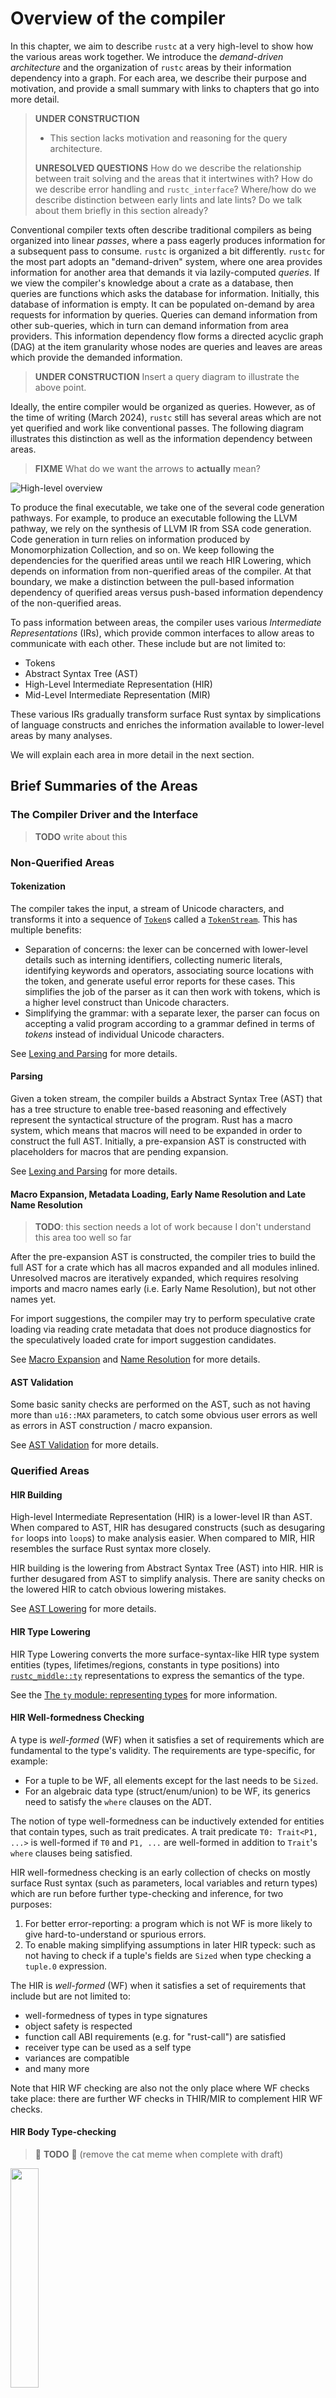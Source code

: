 # Overview of the compiler

In this chapter, we aim to describe `rustc` at a very high-level to show how the
various areas work together. We introduce the _demand-driven architecture_ and
the organization of `rustc` areas by their information dependency into a graph.
For each area, we describe their purpose and motivation, and provide a small
summary with links to chapters that go into more detail.

> **UNDER CONSTRUCTION**
>
> - This section lacks motivation and reasoning for the query architecture.
>
> **UNRESOLVED QUESTIONS** How do we describe the relationship between trait
> solving and the areas that it intertwines with? How do we describe error
> handling and `rustc_interface`? Where/how do we describe distinction between
> early lints and late lints? Do we talk about them briefly in this section
> already?

Conventional compiler texts often describe traditional compilers as being
organized into linear _passes_, where a pass eagerly produces information for a
subsequent pass to consume. `rustc` is organized a bit differently. `rustc` for
the most part adopts an "demand-driven" system, where one area provides
information for another area that demands it via lazily-computed _queries_. If
we view the compiler's knowledge about a crate as a database, then queries are
functions which asks the database for information. Initially, this database of
information is empty. It can be populated on-demand by area requests for
information by queries. Queries can demand information from other sub-queries,
which in turn can demand information from area providers. This information
dependency flow forms a directed acyclic graph (DAG) at the item granularity
whose nodes are queries and leaves are areas which provide the demanded
information.

> **UNDER CONSTRUCTION** Insert a query diagram to illustrate the above point.

Ideally, the entire compiler would be organized as queries. However, as of the
time of writing (March 2024), `rustc` still has several areas which are not yet
querified and work like conventional passes. The following diagram illustrates
this distinction as well as the information dependency between areas.

> **FIXME** What do we want the arrows to **actually** mean?

![High-level overview](./img/high-level-overview.svg)

<!-- graphviz source kept here to help reproduce the diagram
```graphviz
digraph rustc_areas {
    graph [pad="0.5", nodesep="0.5", ranksep="0.3", compound=true];
    node [color=Black, shape=box];
    edge [color=Blue];

    Executable [shape=oval, label="Executables, cdylibs, staticlibs"]
    Libraries [shape=oval, label="rlibs, dylibs"]
    "Source Code" [shape=oval]

    Executable->{"LLVM", "GCC", "Cranelift"} [color="darkgreen", style="bold", arrowhead=none]
    Libraries->{"LLVM", "GCC", "Cranelift"} [color="darkgreen", style="bold", arrowhead=none]
    "LLVM"->{"SSA Code Generation"} [color="darkgreen", style="bold", arrowhead=none]
    "GCC"->{"SSA Code Generation"} [color="darkgreen", style="bold", arrowhead=none]
    "Cranelift"->{"Monomorphization Collection"} [color="darkgreen", style="bold", arrowhead=none]
    "Libraries"->{"Metadata Encoding"} [color="darkgreen", style="bold", arrowhead=none]

    subgraph cluster_querified {
        graph[style=dashed, bgcolor="lightblue"]

        subgraph cluster_trait_solving_dependent {
            graph[style=solid]
            "SSA Code Generation"->{"Monomorphization Collection"}
            "Monomorphization Collection"->{"MIR Building, Transformations and Analysis"}
            "Metadata Encoding"->{"MIR Building, Transformations and Analysis"}
            "MIR Building, Transformations and Analysis"->{"THIR Building and Analysis"}
            "THIR Building and Analysis"->{"HIR Body Type-checking"}
            "HIR Body Type-checking"->{"HIR Well-formedness Checking"}

            label = "Trait-solving dependent"
            labelloc=t
            labeljust=r
        }

        "SSA Code Generation" -> "Trait System" [ltail=cluster_trait_solving_dependent lhead=cluster_querified];

        "HIR Well-formedness Checking"->{"HIR Type Lowering"}
        "HIR Type Lowering"->{"HIR Building"}
        "HIR Building"->"Late Name Resolution" [color="red", style="dashed", dir=back]

        "Trait System"->{"HIR Well-formedness Checking", "HIR Body Type-checking", "THIR Building and Analysis", "MIR Building, Transformations and Analysis"}

        label = "Querified"
        labelloc=t
        labeljust=r
    }

    subgraph cluster_non_querified {
        graph[style=dashed, bgcolor=lightyellow]
        "Late Name Resolution"
        "Late Name Resolution"->{"AST Validation"}[color="red", style="dashed", dir=back]
        "AST Validation"->{"Macro Expansion, Metadata Loading and Early Name Resolution"} [color="red", style="dashed", dir=back]
        {"Macro Expansion, Metadata Loading and Early Name Resolution"}->{"Parsing"} [color="red", style="dashed", dir=back]
        {"Parsing"}->{"Macro Expansion, Metadata Loading and Early Name Resolution"} [color="red", style="dashed", dir=back]
        "Parsing"->{"Tokenization"} [color="red", style="dashed", dir=back]
        "Tokenization"


        label="Non-querified"
        labelloc=t
        labeljust=r
    }

    "Source Code"
    {"Tokenization"}->"Source Code" [color="red", style="dashed", dir=back]

    subgraph cluster_legend {
        rankdir=LR
        node [shape=plaintext, width=0]
        label = "Legend";
        {rank=same; key, key2 }
        key [label=<<table border="0" cellpadding="2" cellspacing="0" cellborder="0">
        <tr><td align="right" port="i1">Pull-based Dependency </td></tr>
        <tr><td align="right" port="i2">Push-based Dependency </td></tr>
        <tr><td align="right" port="i3">Code Generation Pathway </td></tr>
        </table>>]
        key2 [label=<<table border="0" cellpadding="2" cellspacing="0" cellborder="0">
        <tr><td port="i1"> </td></tr>
        <tr><td port="i2"> </td></tr>
        <tr><td port="i3"> </td></tr>
        </table>>]
        key:i1:e -> key2:i1:w [color="blue"]
        key:i2:e -> key2:i2:w [color="red", style="dashed"]
        key:i3:e -> key2:i3:w [color="darkgreen", style="bold"]
  }
}
```
-->

To produce the final executable, we take one of the several code generation
pathways. For example, to produce an executable following the LLVM pathway, we
rely on the synthesis of LLVM IR from SSA code generation. Code generation in
turn relies on information produced by Monomorphization Collection, and so on.
We keep following the dependencies for the querified areas until we reach HIR
Lowering, which depends on information from non-querified areas of the compiler.
At that boundary, we make a distinction between the pull-based information
dependency of querified areas versus push-based information dependency of the
non-querified areas.

To pass information between areas, the compiler uses various _Intermediate
Representations_ (IRs), which provide common interfaces to allow areas to
communicate with each other. These include but are not limited to:

- Tokens
- Abstract Syntax Tree (AST)
- High-Level Intermediate Representation (HIR)
- Mid-Level Intermediate Representation (MIR)

These various IRs gradually transform surface Rust syntax by simplications of
language constructs and enriches the information available to lower-level areas
by many analyses.

We will explain each area in more detail in the next section.

## Brief Summaries of the Areas

### The Compiler Driver and the Interface

> **TODO** write about this

### Non-Querified Areas

#### Tokenization

The compiler takes the input, a stream of Unicode characters, and transforms it
into a sequence of
[`Token`](https://doc.rust-lang.org/nightly/nightly-rustc/rustc_ast/token/index.html)s
called a
[`TokenStream`](https://doc.rust-lang.org/nightly/nightly-rustc/rustc_ast/tokenstream/struct.TokenStream.html).
This has multiple benefits:

- Separation of concerns: the lexer can be concerned with lower-level details
  such as interning identifiers, collecting numeric literals, identifying
  keywords and operators, associating source locations with the token, and
  generate useful error reports for these cases. This simplifies the job of the
  parser as it can then work with tokens, which is a higher level construct than
  Unicode characters.
- Simplifying the grammar: with a separate lexer, the parser can focus on
  accepting a valid program according to a grammar defined in terms of _tokens_
  instead of individual Unicode characters.

See [Lexing and Parsing](https://rustc-dev-guide.rust-lang.org/the-parser.html)
for more details.

#### Parsing

Given a token stream, the compiler builds a Abstract Syntax Tree (AST) that has
a tree structure to enable tree-based reasoning and effectively represent the
syntactical structure of the program. Rust has a macro system, which means that
macros will need to be expanded in order to construct the full AST. Initially, a
pre-expansion AST is constructed with placeholders for macros that are pending
expansion.

See [Lexing and Parsing](https://rustc-dev-guide.rust-lang.org/the-parser.html)
for more details.

#### Macro Expansion, Metadata Loading, Early Name Resolution and Late Name Resolution

> **TODO**: this section needs a lot of work because I don't understand this
> area too well so far

After the pre-expansion AST is constructed, the compiler tries to build the full
AST for a crate which has all macros expanded and all modules inlined.
Unresolved macros are iteratively expanded, which requires resolving imports and
macro names early (i.e. Early Name Resolution), but not other names yet.

For import suggestions, the compiler may try to perform speculative crate
loading via reading crate metadata that does not produce diagnostics for the
speculatively loaded crate for import suggestion candidates.

See [Macro
Expansion](https://rustc-dev-guide.rust-lang.org/macro-expansion.html) and [Name
Resolution](https://rustc-dev-guide.rust-lang.org/name-resolution.html) for more
details.

#### AST Validation

Some basic sanity checks are performed on the AST, such as not having more than
`u16::MAX` parameters, to catch some obvious user errors as well as errors in
AST construction / macro expansion.

See [AST Validation](https://rustc-dev-guide.rust-lang.org/ast-validation.html)
for more details.

### Querified Areas

#### HIR Building

High-level Intermediate Representation (HIR) is a lower-level IR than AST. When
compared to AST, HIR has desugared constructs (such as desugaring `for` loops
into `loop`s) to make analysis easier. When compared to MIR, HIR resembles the
surface Rust syntax more closely. 

HIR building is the lowering from Abstract Syntax Tree (AST) into HIR. HIR is
further desugared from AST to simplify analysis. There are sanity checks on the
lowered HIR to catch obvious lowering mistakes.

See [AST Lowering](https://rustc-dev-guide.rust-lang.org/ast-lowering.html) for
more details.

#### HIR Type Lowering

HIR Type Lowering converts the more surface-syntax-like HIR type system entities
(types, lifetimes/regions, constants in type positions) into
[`rustc_middle::ty`](https://rustc-dev-guide.rust-lang.org/ty.html)
representations to express the semantics of the type.

See the [The `ty` module: representing
types](https://rustc-dev-guide.rust-lang.org/ty.html) for more information.

#### HIR Well-formedness Checking

A type is _well-formed_ (WF) when it satisfies a set of requirements which are
fundamental to the type's validity. The requirements are type-specific, for
example:

- For a tuple to be WF, all elements except for the last needs to be `Sized`.
- For an algebraic data type (struct/enum/union) to be WF, its generics need to
  satisfy the `where` clauses on the ADT.

The notion of type well-formedness can be inductively extended for entities that
contain types, such as trait predicates. A trait predicate `T0: Trait<P1, ...>`
is well-formed if `T0` and `P1, ...` are well-formed in addition to `Trait`'s
`where` clauses being satisfied.

HIR well-formedness checking is an early collection of checks on mostly surface
Rust syntax (such as parameters, local variables and return types) which are run
before further type-checking and inference, for two purposes:

1. For better error-reporting: a program which is not WF is more likely to give
   hard-to-understand or spurious errors.
2. To enable making simplifying assumptions in later HIR typeck: such as not
   having to check if a tuple's fields are `Sized` when type checking a
   `tuple.0` expression.

The HIR is _well-formed_ (WF) when it satisfies a set of requirements that
include but are not limited to:

- well-formedness of types in type signatures
- object safety is respected
- function call ABI requirements (e.g. for "rust-call") are satisfied
- receiver type can be used as a self type
- variances are compatible
- and many more

Note that HIR WF checking are also not the only place where WF checks take
place: there are further WF checks in THIR/MIR to complement HIR WF checks.

#### HIR Body Type-checking

> 🚧 **TODO** 🚧 (remove the cat meme when complete with draft)

<img src="./img/cat-meme.jpg" width=30%></img>

The goal of HIR body typechecking is to catch mistakes that violate the rules of
the type system, and infer types and other information necessary for THIR/MIR
building. HIR body type-checking recursively walks and checks each expression.
This process produces information such as the type of each expression. During
the process, type inference, implicit cocercions, trait bound checking and
method resolution is performed. Notably,

- Method resolution is not performed in (early/late) Name Resolution because
  type information is required.
- Type inference is performed on HIR and not MIR because HIR maps closer to the
  surface Rust syntax (and retains the tree-based structure), which enables more
  descriptive errors and suggestions to be produced.
- MIR building requires method resolution information from HIR type-checking to
  guide the lowering.

When compared to MIR typeck where all types are specified, HIR typeck has to
infer types. HIR typeck also checks all closures together with their parent body
while MIR typeck/borrowck checks them separately.

See [Type checking](https://rustc-dev-guide.rust-lang.org/type-checking.html)
for more details.

#### Typed High-level Intermediate Representation (THIR) Building and Analysis

Typed High-level Intermediate Representation (THIR) is a further desugared
version of High-level Intermediate Representation (HIR) with full type
information embedded. THIR is the last IR where lexical structure is meaningful
for analysis in the chain of lowering from HIR to THIR to MIR and beyond, where
lower-level IRs transition from being lexically-aware to being dataflow-aware.
For example, unsafeck is performed on THIR and not MIR because we care about the
lexical structure -- whether something exists inside an `unsafe` block
lexically. To further simplify tree-based reasoning, THIR has several
simplifications over HIR:

- Explicit auto-deref/auto-ref and coercions.
- Method calls are desugared into regular function calls.
- Overloaded operators like `+` are lowered into function calls or builtin
  operations.
- Match ergonomics are desugared.

With the aforementioned properties, the construction of THIR synthesizes enough
information for MIR building, and makes lowering to MIR easier and less
error-prone than if HIR was attempted to be directly lowered to MIR.

See [The Typed High-level Intermediate
Representation](https://rustc-dev-guide.rust-lang.org/thir.html) for more
details.

#### Mid-level Intermediate Representation (MIR) Building, Transformations and Analysis

Mid-level Intermediate Representation (MIR) is an Intermediate Representation
that is lowered from Typed High-level Intermediate Representation (THIR).
Compared to its precursor THIR, MIR has three key properties that are distinct:

1. _Simplified constructs_: MIR simplifies a lot of the surface language
   syntactical constructs. For example, matches are lowered into a series of
   [`SwitchInt`]s and branches.
2. _Explicit semantic constructs_: MIR makes various semantic aspects of Rust
   that does not appear in the surface syntax explicit. This includes things
   like drops, drop flags, unwinding, codegen intrinsics retags, and others.
3. _Dataflow-aware_: MIR is designed to be dataflow-aware, and removes lexical
   information still present in THIR to enable dataflow-based analysis.

A series of transformations are performed on MIR to prepare it for use by
codegen, Compile-Time Function Evaluation (CTFE), and other analyses. MIR has
three dialects which are distinguished by semantic changes. Within each dialect,
MIR has phases which represent additional constraints on the well-formedness of
MIR within a particular dialect. Dialects and phases are made explicit so that
different consumers of MIR can be provided with a flavor of MIR that has
desirable properties suitable for each of them. Some of the analyses include
borrow-checking, drop elaboration, coroutine transformations, const promotion,
further well-formedness checking and some late type-checking.

![MIR Dialects and Phases](./img/mir-dialects-phases.svg)

<!-- graphviz source kept here to help reproduce the diagram
```graphviz
digraph mir_transformations {
    graph [pad="0.5", nodesep="0.5", ranksep="0.3"]
    node [color=Black, shape=box, width=5, height=0.5]
    edge [color=Blue]

    built -> analysis_initial
    analysis_post_cleanup -> runtime_initial

    subgraph cluster_built {
        label = "Built Dialect"
        graph[style=bold, bgcolor="lightyellow", labeljust=l]
        built [label="No Distinct Phases"]
    }

    subgraph cluster_analysis {
        label="Analysis Dialect"
        graph[style=bold, bgcolor="lightblue", labeljust=l]
        analysis_initial [label="Initial"]
        analysis_post_cleanup [label="Post Cleanup"]
        analysis_initial -> analysis_post_cleanup
    }

    subgraph cluster_runtime {
        label="Runtime Dialect"
        graph[style=bold, bgcolor="darkseagreen1", labeljust=l]
        runtime_initial [label="Initial"]
        runtime_post_cleanup [label="Post Cleanup"]
        runtime_optimized [label="Optimized"]
        runtime_initial -> runtime_post_cleanup
        runtime_post_cleanup -> runtime_optimized
    }

    subgraph cluster_legend {
        rankdir=LR
        node [shape=plaintext, width=0, height=0.5]
        label = "Legend";
        {rank=same; key, key2 }
        key [label=<<table border="0" cellpadding="2" cellspacing="0" cellborder="0">
        <tr><td align="right" port="i1">Transformation </td></tr>
        </table>>]
        key2 [label=<<table border="0" cellpadding="2" cellspacing="0" cellborder="0">
        <tr><td port="i1"> </td></tr>
        </table>>]
        key:i1:e -> key2:i1:w [color="blue"]
    }

    labelloc=b
    label="Mid-level Intermediate Representation (MIR) Dialects and Phases"
}
```
-->

MIR optimizations generally are opportunistic: because we're before
monomorphization, there are e.g. constants related to generic parameters whose
value we cannot know. When an opportunity does arise, however, MIR optimizations
try to achieve one or both of the following objectives:

1. to reduce the amount of work for the codegen backends, and
2. to produce simpler or more optimizable backend output.

See [Mid-level Intermediate
Representation](https://rustc-dev-guide.rust-lang.org/mir/index.html) for more
details.

#### Metadata Encoding

Rust libraries are compiled to archives which consists of object code and
_metadata_. Metadata is used by downstream crates to understand the interface of
upstream crates: including (but are not limited to) exported items, function
signatures, type definitions and MIR for generic functions[^proc-macro]. In this
sense, metadata can be compared to precompiled C headers. Metadata Encoding is
the area responsible for serializing this information into a common binary
format that can be understood by both upstream and downstream crates.

Metadata is serialized via types which implement [`Encodable`], some of which
are derived while others are hand-written implementations. Symmetrically,
metadata can be read back by [`Decodable`] derives and manual deserialization
implementations.

[^proc-macro]: proc macro metadata has a trimmed down version which _only_
    contains the exported macros without anything else defined inside the proc
    macro.

See [Libraries and
Metadata](https://rustc-dev-guide.rust-lang.org/backend/libs-and-metadata.html)
for more details.

#### Monomorphization Collection

Monomorphization collection is the area responsible for collecting _Mono Items_
which contribute to code generation: functions, methods, closures, statics, drop
glue, constants, VTables and object shims. Functions need to be _monomorphized_
-- they might have generic type parameters, in which case the compiler has to
instantiate the functions with the provided type arguments.

See
[Monomorphization](https://rustc-dev-guide.rust-lang.org/backend/monomorph.html)
for more details.

#### The Trait System

> 🚧 **TODO** 🚧 I don't know how to describe the Trait System at all here.

#### Static-Single Assignment (SSA) Code Generation

Static Single Assignment (SSA) code generation is responsible for lowering
Mid-Level Intermediate Representation (MIR) into SSA form (another kind of IR)
which has the property that each variable is assigned to exactly once and is
defined before use. Lowering into SSA form enables more optimizations since it
simplifies the properties of variables. It also makes it easier for code
generation backends to handle. This area abstracts the common code generation
logic and interfaces which code generation backends will need to implement.

In order to lower MIR to SSA, we depend on Monomohprization Collection to
collect _Mono Items_ such as functions, methods and closures which contribute to
code generation.

See [Code
Generation](https://rustc-dev-guide.rust-lang.org/backend/codegen.html) for more
details.

#### Codegen backends: LLVM, GCC and Cranelift

> 🚧 **TODO** 🚧 need more information.

## Additional References and Resources

> **UNDER CONSTRUCTION** This section lacks additional references

### The Query System

- Detailed description of the query system:
  <https://rustc-dev-guide.rust-lang.org/query.html>.
- Design document of On-Demand Compilation and Incremental Compilation:
  <https://github.com/nikomatsakis/rustc-on-demand-incremental-design-doc/blob/master/0000-rustc-on-demand-and-incremental.md>.

### Areas

> **UNDER CONSTRUCTION** This should retain _key entry points_ from the previous
> overview version. Can be very useful. We should expand it a bit. This section
> lacks additional references.
>
> **FIXME**: audit these references and links, they are likely very outdated

- Command line parsing

  - Guide: [The Rustc Driver and Interface](../rustc-driver.md)
  - Driver definition:
    [`rustc_driver`](https://doc.rust-lang.org/nightly/nightly-rustc/rustc_driver/)
  - Main entry point:
    [`rustc_session::config::build_session_options`](https://doc.rust-lang.org/nightly/nightly-rustc/rustc_session/config/fn.build_session_options.html)

- Lexical Analysis: Lex the user program to a stream of tokens

  - Guide: [Lexing and Parsing](../the-parser.md)
  - Lexer definition:
    [`rustc_lexer`](https://doc.rust-lang.org/nightly/nightly-rustc/rustc_lexer/index.html)
  - Main entry point:
    [`rustc_lexer::cursor::Cursor::advance_token`](https://doc.rust-lang.org/nightly/nightly-rustc/rustc_lexer/cursor/struct.Cursor.html#method.advance_token)

- Parsing: Parse the stream of tokens to an Abstract Syntax Tree (AST)

  - Guide: [Lexing and Parsing](../the-parser.md)
  - Guide: [Macro Expansion](../macro-expansion.md)
  - Guide: [Name Resolution](../name-resolution.md)
  - Parser definition:
    [`rustc_parse`](https://doc.rust-lang.org/nightly/nightly-rustc/rustc_parse/index.html)
  - Main entry points:

    - [Entry point for first file in
      crate](https://doc.rust-lang.org/nightly/nightly-rustc/rustc_interface/passes/fn.parse.html)
    - [Entry point for outline module
      parsing](https://doc.rust-lang.org/nightly/nightly-rustc/rustc_expand/module/fn.parse_external_mod.html)
    - [Entry point for macro fragments][parse_nonterminal]

  - `AST` definition:
    [`rustc_ast`](https://doc.rust-lang.org/nightly/nightly-rustc/rustc_ast/ast/index.html)
  - Feature gating: **TODO**
  - Early linting: **TODO**

- The High Level Intermediate Representation (HIR)

  - Guide: [The HIR](../hir.md)
  - Guide: [Identifiers in the HIR](../hir.md#identifiers-in-the-hir)
  - Guide: [The `HIR` Map](../hir.md#the-hir-map)
  - Guide: [Lowering `AST` to `HIR`](../ast-lowering.md)
  - How to view `HIR` representation for your code `cargo rustc -- -Z
    unpretty=hir-tree`
  - Rustc `HIR` definition:
    [`rustc_hir`](https://doc.rust-lang.org/nightly/nightly-rustc/rustc_hir/index.html)
  - Main entry point: **TODO**
  - Late linting: **TODO**

- Type Inference

  - Guide: [Type Inference](../type-inference.md)
  - Guide: [The ty Module: Representing Types](../ty.md) (semantics)
  - Main entry point (type inference):
    [`InferCtxtBuilder::enter`](https://doc.rust-lang.org/nightly/nightly-rustc/rustc_infer/infer/struct.InferCtxtBuilder.html#method.enter)
  - Main entry point (type checking bodies): [the `typeck`
    query](https://doc.rust-lang.org/nightly/nightly-rustc/rustc_middle/ty/struct.TyCtxt.html#method.typeck)

    - These two functions can't be decoupled.

- The Mid Level Intermediate Representation (MIR)

  - Guide: [The `MIR` (Mid level IR)](../mir/index.md)
  - Definition:
    [`rustc_middle/src/mir`](https://doc.rust-lang.org/nightly/nightly-rustc/rustc_middle/mir/index.html)
  - Definition of sources that manipulates the MIR:
    [`rustc_mir_build`](https://doc.rust-lang.org/nightly/nightly-rustc/rustc_mir_build/index.html),
    [`rustc_mir_dataflow`](https://doc.rust-lang.org/nightly/nightly-rustc/rustc_mir_dataflow/index.html),
    [`rustc_mir_transform`](https://doc.rust-lang.org/nightly/nightly-rustc/rustc_mir_transform/index.html)

- The Borrow Checker

  - Guide: [MIR Borrow Check](../borrow_check.md)
  - Definition:
    [`rustc_borrowck`](https://doc.rust-lang.org/nightly/nightly-rustc/rustc_borrowck/index.html)
  - Main entry point: [`mir_borrowck`
    query](https://doc.rust-lang.org/nightly/nightly-rustc/rustc_borrowck/fn.mir_borrowck.html)

- `MIR` Optimizations

  - Guide: [MIR Optimizations](../mir/optimizations.md)
  - Definition:
    [`rustc_mir_transform`](https://doc.rust-lang.org/nightly/nightly-rustc/rustc_mir_transform/index.html)
  - Main entry point: [`optimized_mir`
    query](https://doc.rust-lang.org/nightly/nightly-rustc/rustc_mir_transform/fn.optimized_mir.html)

- Code Generation

  - Guide: [Code Generation](backend/codegen.md)
  - Generating Machine Code from `LLVM-IR` with LLVM - **TODO: reference?**
  - Main entry point:
    [`rustc_codegen_ssa::base::codegen_crate`](https://doc.rust-lang.org/nightly/nightly-rustc/rustc_codegen_ssa/base/fn.codegen_crate.html)

    - This monomorphizes and produces `LLVM-IR` for one codegen unit. It then
      starts a background thread to run LLVM, which must be joined later.
    - Monomorphization happens lazily via
      [`FunctionCx::monomorphize`](https://doc.rust-lang.org/nightly/nightly-rustc/rustc_codegen_ssa/mir/struct.FunctionCx.html#method.monomorphize)
      and
      [`rustc_codegen_ssa::base::codegen_instance`](https://doc.rust-lang.org/nightly/nightly-rustc/rustc_codegen_ssa/base/fn.codegen_instance.html)

[`Decodable`]:
    https://doc.rust-lang.org/nightly/nightly-rustc/rustc_serialize/trait.Decodable.html
[`Encodable`]:
    https://doc.rust-lang.org/nightly/nightly-rustc/rustc_serialize/trait.Encodable.html
[`SwitchInt`]:
    https://doc.rust-lang.org/nightly/nightly-rustc/rustc_middle/mir/enum.TerminatorKind.html#variant.SwitchInt

